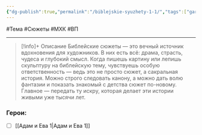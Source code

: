 ```yaml
---
{"dg-publish":true,"permalink":"/biblejskie-syuzhety-1-1/","tags":["gardenEntry"]}
---
```



#Тема #Сюжеты #МХК #ВП 

---

> [!info]+ Описание
> Библейские сюжеты — это вечный источник вдохновения для художников. В них есть всё: драма, страсть, чудеса и глубокий смысл. Когда пишешь картину или лепишь скульптуру на библейскую тему, чувствуешь особую ответственность — ведь это не просто сюжет, а сакральная история. Можно строго следовать канону, а можно дать волю фантазии и показать знакомый с детства сюжет по-новому. Главное — передать ту искру, которая делает эти истории живыми уже тысячи лет.
### Герои:
- [ ] [[Адам и Ева 1\|Адам и Ева 1]]
